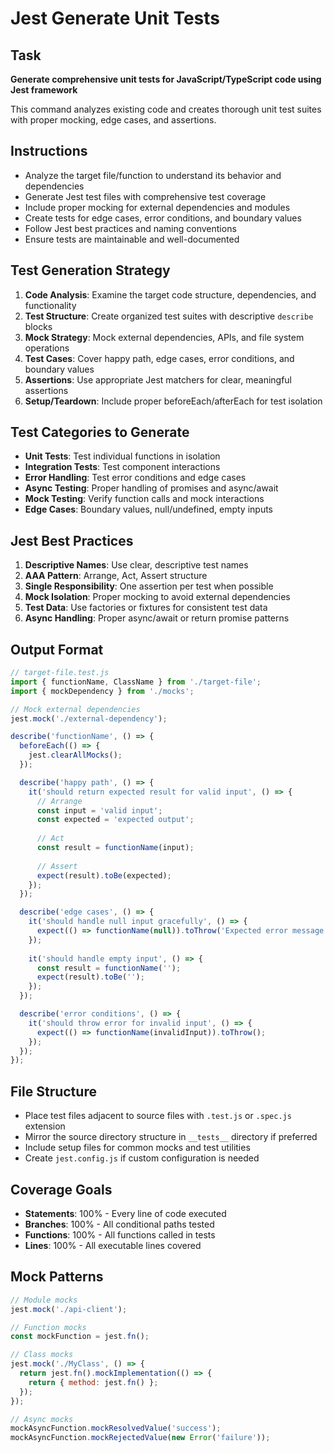 # Jest Generate Unit Tests

## Task

**Generate comprehensive unit tests for JavaScript/TypeScript code using Jest framework**

This command analyzes existing code and creates thorough unit test suites with proper mocking, edge cases, and assertions.

## Instructions

- Analyze the target file/function to understand its behavior and dependencies
- Generate Jest test files with comprehensive test coverage
- Include proper mocking for external dependencies and modules
- Create tests for edge cases, error conditions, and boundary values
- Follow Jest best practices and naming conventions
- Ensure tests are maintainable and well-documented

## Test Generation Strategy

1. **Code Analysis**: Examine the target code structure, dependencies, and functionality
2. **Test Structure**: Create organized test suites with descriptive `describe` blocks
3. **Mock Strategy**: Mock external dependencies, APIs, and file system operations
4. **Test Cases**: Cover happy path, edge cases, error conditions, and boundary values
5. **Assertions**: Use appropriate Jest matchers for clear, meaningful assertions
6. **Setup/Teardown**: Include proper beforeEach/afterEach for test isolation

## Test Categories to Generate

- **Unit Tests**: Test individual functions in isolation
- **Integration Tests**: Test component interactions
- **Error Handling**: Test error conditions and edge cases
- **Async Testing**: Proper handling of promises and async/await
- **Mock Testing**: Verify function calls and mock interactions
- **Edge Cases**: Boundary values, null/undefined, empty inputs

## Jest Best Practices

1. **Descriptive Names**: Use clear, descriptive test names
2. **AAA Pattern**: Arrange, Act, Assert structure
3. **Single Responsibility**: One assertion per test when possible
4. **Mock Isolation**: Proper mocking to avoid external dependencies
5. **Test Data**: Use factories or fixtures for consistent test data
6. **Async Handling**: Proper async/await or return promise patterns

## Output Format

```javascript
// target-file.test.js
import { functionName, ClassName } from './target-file';
import { mockDependency } from './mocks';

// Mock external dependencies
jest.mock('./external-dependency');

describe('functionName', () => {
  beforeEach(() => {
    jest.clearAllMocks();
  });

  describe('happy path', () => {
    it('should return expected result for valid input', () => {
      // Arrange
      const input = 'valid input';
      const expected = 'expected output';
      
      // Act
      const result = functionName(input);
      
      // Assert
      expect(result).toBe(expected);
    });
  });

  describe('edge cases', () => {
    it('should handle null input gracefully', () => {
      expect(() => functionName(null)).toThrow('Expected error message');
    });
    
    it('should handle empty input', () => {
      const result = functionName('');
      expect(result).toBe('');
    });
  });

  describe('error conditions', () => {
    it('should throw error for invalid input', () => {
      expect(() => functionName(invalidInput)).toThrow();
    });
  });
});
```

## File Structure

- Place test files adjacent to source files with `.test.js` or `.spec.js` extension
- Mirror the source directory structure in `__tests__` directory if preferred
- Include setup files for common mocks and test utilities
- Create `jest.config.js` if custom configuration is needed

## Coverage Goals

- **Statements**: 100% - Every line of code executed
- **Branches**: 100% - All conditional paths tested
- **Functions**: 100% - All functions called in tests
- **Lines**: 100% - All executable lines covered

## Mock Patterns

```javascript
// Module mocks
jest.mock('./api-client');

// Function mocks
const mockFunction = jest.fn();

// Class mocks
jest.mock('./MyClass', () => {
  return jest.fn().mockImplementation(() => {
    return { method: jest.fn() };
  });
});

// Async mocks
mockAsyncFunction.mockResolvedValue('success');
mockAsyncFunction.mockRejectedValue(new Error('failure'));
```